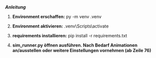***Anleitung***

1. **Environment erschaffen:**
py -m venv .venv

2. **Environment aktivieren:**
.venv\Scripts\activate

3. **requirements installieren:**
pip install -r requirements.txt

4. **sim_runner.py öffnen ausführen. Nach Bedarf Animationen an/ausstellen oder weitere Einstellungen vornehmen (ab Zeile 76)**
